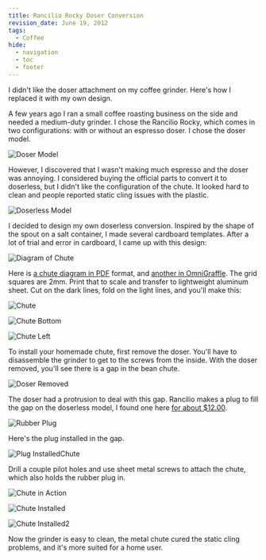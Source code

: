 ```yaml
---
title: Rancilio Rocky Doser Conversion
revision_date: June 19, 2012
tags:
  - Coffee
hide:
  - navigation
  - toc
  - footer
---
```


I didn't like the doser attachment on my coffee grinder. Here's how I replaced it with my own design.

A few years ago I ran a small coffee roasting business on the side and needed a medium-duty grinder. I chose the Rancilio Rocky, which comes in two configurations: with or without an espresso doser. I chose the doser model.

![Doser Model](media/rancilio-rocky-black-side.jpg)

However, I discovered that I wasn't making much espresso and the doser was annoying. I considered buying the official parts to convert it to doserless, but I didn't like the configuration of the chute. It looked hard to clean and people reported static cling issues with the plastic.

![Doserless Model](media/DoserlessModel.png)

I decided to design my own doserless conversion. Inspired by the shape of the spout on a salt container, I made several cardboard templates. After a lot of trial and error in cardboard, I came up with this design:

![Diagram of Chute](media/RockyChute-200percent.png)

Here is [a chute diagram in PDF](media/RockyChute.pdf) format, and [another in OmniGraffle](media/RockyChute.graffle). The grid squares are 2mm. Print that to scale and transfer to lightweight aluminum sheet. Cut on the dark lines, fold on the light lines, and you'll make this:

![Chute](media/Chute.jpg)

![Chute Bottom](media/ChuteBottom.jpg)

![Chute Left](media/ChuteLeft.jpg)

To install your homemade chute, first remove the doser. You'll have to disassemble the grinder to get to the screws from the inside. With the doser removed, you'll see there is a gap in the bean chute.

![Doser Removed](media/DoserRemoved.jpg)

The doser had a protrusion to deal with this gap. Rancilio makes a plug to fill the gap on the doserless model, I found one here [for about $12.00](http://www.espressoparts.com/MR_3699).

![Rubber Plug](media/RubberPlug.jpg)

Here's the plug installed in the gap.

![Plug InstalledChute](media/PlugInstalled.jpg)

Drill a couple pilot holes and use sheet metal screws to attach the chute, which also holds the rubber plug in.

![Chute in Action](media/ChuteInAction.jpg)

![Chute Installed](media/ChuteInstalled.jpg)

![Chute Installed2](media/ChuteInstalled2.jpg)

Now the grinder is easy to clean, the metal chute cured the static cling problems, and it's more suited for a home user.
